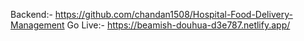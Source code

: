 Backend:- https://github.com/chandan1508/Hospital-Food-Delivery-Management
Go Live:- https://beamish-douhua-d3e787.netlify.app/
